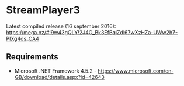 # StreamPlayer3
Latest compiled release (16 september 2016): https://mega.nz/#!9w43gQLY!2J4O_Bk3EfBqjZdl67wXzHZa-UWw2h7-PIXg4ds_CA4

Requirements
--------------
- Microsoft .NET Framework 4.5.2 - https://www.microsoft.com/en-GB/download/details.aspx?id=42643
